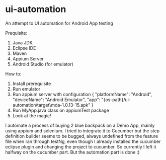 # ui-automation
An attempt to UI automation for Android App testing

Prequisite:
1. Java JDK
2. Eclipse IDE
3. Maven
4. Appium Server
5. Android Studio (for emulator)

How to:
1. Install prerequisite
2. Run emulator
3. Run appium server with configuration 
{
  "platformName": "Android",
  "deviceName": "Android Emulator",
  "app": "{os-path}/ui-automation\target\mda-1.0.13-15.apk"
}
4. Run MyApp.java class on appiumTest package
5. Look at the magic!

I automate a process of buying 2 blue backpack on a Demo App, mainly using appium and selenium. I tried to integrate it to Cucumber but the step definition builder seems to be bugged, always undefined from the feature file when ran through testNg, even though I already installed the cucumber eclipse plugin and changing the project to cucumber. So currently I left it halfway on the cucumber part. But the automation part is done :)
